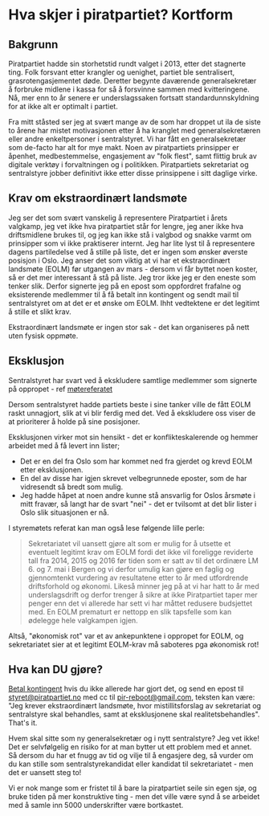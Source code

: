 # Hva skjer i piratpartiet?  Kortform

## Bakgrunn

Piratpartiet hadde sin storhetstid rundt valget i 2013, etter det stagnerte ting.  Folk forsvant etter krangler og uenighet, partiet ble sentralisert, grasrotengasjementet døde.  Deretter begynte daværende generalsekretær å forbruke midlene i kassa for så å forsvinne sammen med kvitteringene.  Nå, mer enn to år senere er underslagssaken fortsatt standardunnskyldning for at ikke alt er optimalt i partiet.

Fra mitt ståsted ser jeg at svært mange av de som har droppet ut ila de siste to årene har mistet motivasjonen etter å ha kranglet med generalsekretæren eller andre enkeltpersoner i sentralstyret.  Vi har fått en generalsekretær som de-facto har alt for mye makt.  Noen av piratpartiets prinsipper er åpenhet, medbestemmelse, engasjement av "folk flest", samt flittig bruk av digitale verktøy i forvaltningen og i politikken.  Piratpartiets sekretariat og sentralstyre jobber definitivt ikke etter disse prinsippene i sitt daglige virke.

## Krav om ekstraordinært landsmøte

Jeg ser det som svært vanskelig å representere Piratpartiet i årets valgkamp, jeg vet ikke hva piratpartiet står for lengre, jeg aner ikke hva driftsmidlene brukes til, og jeg kan ikke stå i valgbod og snakke varmt om prinsipper som vi ikke praktiserer internt.  Jeg har lite lyst til å representere dagens partiledelse ved å stille på liste, det er ingen som ønsker øverste posisjon i Oslo.  Jeg anser det som viktig at vi har et ekstraordinært landsmøte (EOLM) før utgangen av mars - dersom vi får byttet noen koster, så er det mer interessant å stå på liste.  Jeg tror ikke jeg er den eneste som tenker slik.  Derfor signerte jeg på en epost som oppfordret frafalne og eksisterende medlemmer til å få betalt inn kontingent og sendt mail til sentralstyret om at det er et ønske om EOLM.  Ihht vedtektene er det legitimt å stille et slikt krav.

Ekstraordinært landsmøte er ingen stor sak - det kan organiseres på nett uten fysisk oppmøte.

## Eksklusjon

Sentralstyret har svart ved å ekskludere samtlige medlemmer som signerte på oppropet - ref [møtereferatet](https://wiki.piratpartiet.no/index.php?title=Referat_fra_sentralstyrem%C3%B8te_2017-02-17&rcid=7497)

Dersom sentralstyret hadde partiets beste i sine tanker ville de fått EOLM raskt unnagjort, slik at vi blir ferdig med det.  Ved å ekskludere oss viser de at prioriterer å holde på sine posisjoner.

Eksklusjonen virker mot sin hensikt - det er konflikteskalerende og hemmer arbeidet med å få levert inn lister;
* Det er en del fra Oslo som har kommet ned fra gjerdet og krevd EOLM etter eksklusjonen.
* En del av disse har igjen skrevet velbegrunnede eposter, som de har vidresendt så bredt som mulig.
* Jeg hadde håpet at noen andre kunne stå ansvarlig for Oslos årsmøte i mitt fravær, så langt har de svart "nei" - det er tvilsomt at det blir lister i Oslo slik situasjonen er nå.

I styremøtets referat kan man også lese følgende lille perle:

> Sekretariatet vil uansett gjøre alt som er mulig for å utsette et
> eventuelt legitimt krav om EOLM fordi det ikke vil foreligge
> reviderte tall fra 2014, 2015 og 2016 før tiden som er satt av til
> det ordinære LM 6. og 7. mai i Bergen og vi derfor umulig kan
> gjøre en faglig og gjennomtenkt vurdering av resultatene etter to
> år med utfordrende driftsforhold og økonomi. Likeså minner jeg på
> at vi har hatt to år med underslagsdrift og derfor trenger å sikre
> at ikke Piratpartiet taper mer penger enn det vi allerede har sett
> vi har måttet redusere budsjettet med. En EOLM prematurt er
> nettopp en slik tapsfelle som kan ødelegge hele valgkampen igjen.

Altså, "økonomisk rot" var et av ankepunktene i oppropet for EOLM, og sekretariatet sier at et legitimt EOLM-krav må saboteres pga økonomisk rot!

## Hva kan DU gjøre?

[Betal kontingent](https://www.piratpartiet.no/bli-aktiv-i-piratpartiet/bli-en-pirat/) hvis du ikke allerede har gjort det, og send en epost til styret@piratpartiet.no med cc til pir-reboot@gmail.com, teksten kan være: "Jeg krever ekstraordinært landsmøte, hvor mistillitsforslag av sekretariat og sentralstyre skal behandles, samt at eksklusjonene skal realitetsbehandles".  That's it.

Hvem skal sitte som ny generalsekretær og i nytt sentralstyre?  Jeg vet ikke!  Det er selvfølgelig en risiko for at man bytter ut ett problem med et annet.  Så dersom du har et fnugg av tid og vilje til å engasjere deg, så vurder om du kan stille som sentralstyrekandidat eller kandidat til sekretariatet - men det er uansett steg to!

Vi er nok mange som er fristet til å bare la piratpartiet seile sin egen sjø, og bruke tiden på mer konstruktive ting - men det ville være synd å se arbeidet med å samle inn 5000 underskrifter være bortkastet.
